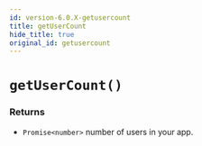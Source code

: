 ```yaml
---
id: version-6.0.X-getusercount
title: getUserCount
hide_title: true
original_id: getusercount
---
```


# `getUserCount()`

### Returns
- `Promise<number>` number of users in your app.
